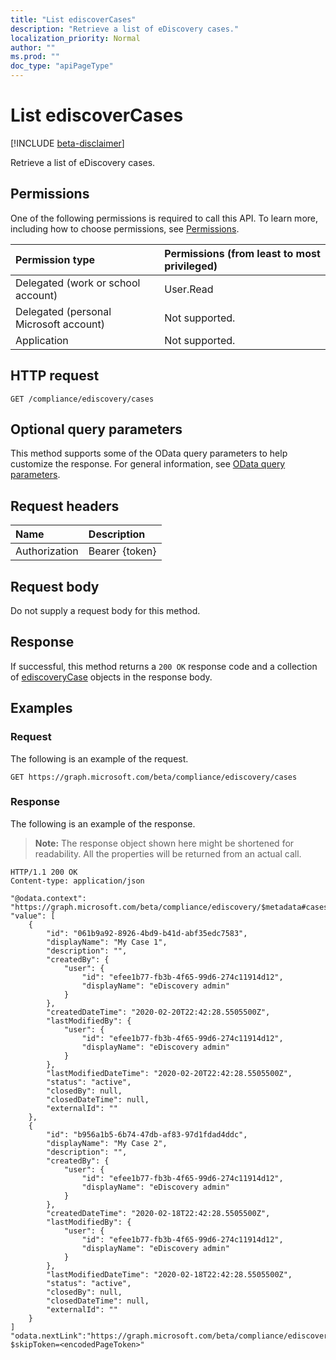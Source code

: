 ```yaml
---
title: "List ediscoverCases"
description: "Retrieve a list of eDiscovery cases."
localization_priority: Normal
author: ""
ms.prod: ""
doc_type: "apiPageType"
---
```


# List ediscoverCases

[!INCLUDE [beta-disclaimer](../../includes/beta-disclaimer.md)]

Retrieve a list of eDiscovery cases.

## Permissions

One of the following permissions is required to call this API. To learn more, including how to choose permissions, see [Permissions](/graph/permissions-reference).

| Permission type                        | Permissions (from least to most privileged) |
|:---------------------------------------|:--------------------------------------------|
| Delegated (work or school account)     | User.Read |
| Delegated (personal Microsoft account) | Not supported. |
| Application                            | Not supported. |

## HTTP request

<!-- { "blockType": "ignored" } -->

```http
GET /compliance/ediscovery/cases
```

## Optional query parameters

This method supports some of the OData query parameters to help customize the response. For general information, see [OData query parameters](/graph/query-parameters).

## Request headers

| Name      |Description|
|:----------|:----------|
| Authorization | Bearer {token} |

## Request body

Do not supply a request body for this method.

## Response

If successful, this method returns a `200 OK` response code and a collection of [ediscoveryCase](../resources/ediscovery-case.md) objects in the response body.

## Examples

### Request

The following is an example of the request.
<!-- {
  "blockType": "request",
  "name": "get_cases"
}-->

```http
GET https://graph.microsoft.com/beta/compliance/ediscovery/cases
```

### Response

The following is an example of the response.

> **Note:** The response object shown here might be shortened for readability. All the properties will be returned from an actual call.

<!-- {
  "blockType": "response",
  "truncated": true,
  "@odata.type": "microsoft.graph.ediscoveryCase",
  "isCollection": true
} -->

```http
HTTP/1.1 200 OK
Content-type: application/json

"@odata.context": "https://graph.microsoft.com/beta/compliance/ediscovery/$metadata#cases",
"value": [
    {
        "id": "061b9a92-8926-4bd9-b41d-abf35edc7583",
        "displayName": "My Case 1",
        "description": "",
        "createdBy": {
            "user": {
                "id": "efee1b77-fb3b-4f65-99d6-274c11914d12",
                "displayName": "eDiscovery admin"
            }
        },
        "createdDateTime": "2020-02-20T22:42:28.5505500Z",
        "lastModifiedBy": {
            "user": {
                "id": "efee1b77-fb3b-4f65-99d6-274c11914d12",
                "displayName": "eDiscovery admin"
            }
        },
        "lastModifiedDateTime": "2020-02-20T22:42:28.5505500Z",
        "status": "active",
        "closedBy": null,
        "closedDateTime": null,
        "externalId": ""
    },
    {
        "id": "b956a1b5-6b74-47db-af83-97d1fdad4ddc",
        "displayName": "My Case 2",
        "description": "",
        "createdBy": {
            "user": {
                "id": "efee1b77-fb3b-4f65-99d6-274c11914d12",
                "displayName": "eDiscovery admin"
            }
        },
        "createdDateTime": "2020-02-18T22:42:28.5505500Z",
        "lastModifiedBy": {
            "user": {
                "id": "efee1b77-fb3b-4f65-99d6-274c11914d12",
                "displayName": "eDiscovery admin"
            }
        },
        "lastModifiedDateTime": "2020-02-18T22:42:28.5505500Z",
        "status": "active",
        "closedBy": null,
        "closedDateTime": null,
        "externalId": ""
    }
]
"odata.nextLink":"https://graph.microsoft.com/beta/compliance/ediscovery/cases?$skipToken=<encodedPageToken>"
```

<!-- uuid: 16cd6b66-4b1a-43a1-adaf-3a886856ed98
2019-02-04 14:57:30 UTC -->
<!-- {
  "type": "#page.annotation",
  "description": "List cases",
  "keywords": "",
  "section": "documentation",
  "tocPath": ""
}-->